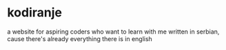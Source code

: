 # kodiranje
a website for aspiring coders who want to learn with me 
written in serbian, cause there's already everything there is in english
